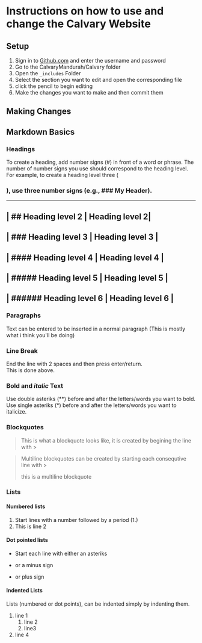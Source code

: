 # Instructions on how to use and change the Calvary Website
## Setup
1. Sign in to [Github.com](https://github.com/login) and enter the username and password
2. Go to the CalvaryMandurah/Calvary folder 
3. Open the `_includes` Folder 
4. Select the section you want to edit and open the corresponding file
5. click the pencil to begin editing
6. Make the changes you want to make and then commit them 

## Making Changes



## Markdown Basics
### Headings
To create a heading, add number signs (#) in front of a word or phrase. The number of number signs you use should correspond to the heading level. For example, to create a heading level three (<h3>), use three number signs (e.g., ### My Header).

---------------------------------------
| ## Heading level 2 | Heading level 2|
---------------------------------------
| ### Heading level 3 | Heading level 3 |
---------------------------------------
| #### Heading level 4 | Heading level 4 |
---------------------------------------
| ##### Heading level 5 | Heading level 5 |
---------------------------------------
| ###### Heading level 6 | Heading level 6 |
---------------------------------------------

### Paragraphs
Text can be entered to be inserted in a normal paragraph (This is mostly what i think you'll be doing)

### Line Break
End the line with 2 spaces and then press enter/return.  
This is done above.

### **Bold** and *italic* Text
Use double asteriks (**) before and after the letters/words you want to bold. 
Use single asteriks (*) before and after the letters/words you want to italicize. 


### Blockquotes 
> This is what a blockquote looks like, it is created by begining the line with >

> Multiline blockquotes can be created by starting each consequtive line with >
>
> this is a multiline blockquote

### Lists
#### Numbered lists
1. Start lines with a number followed by a period (1.)
2. This is line 2

#### Dot pointed lists
* Start each line with either an asteriks 
- or a minus sign 
+ or plus sign  

#### Indented Lists
Lists (numbered or dot points), can be indented simply by indenting them. 
1. line 1
    1. line 2
    2. line3 
2. line 4

